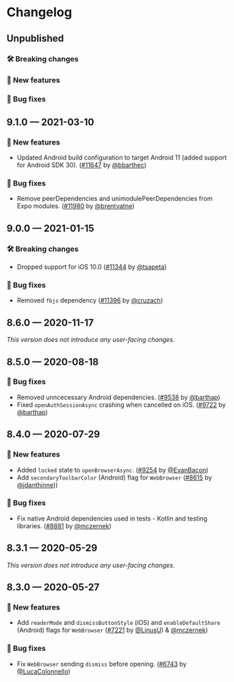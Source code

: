 # Changelog

## Unpublished

### 🛠 Breaking changes

### 🎉 New features

### 🐛 Bug fixes

## 9.1.0 — 2021-03-10

### 🎉 New features

- Updated Android build configuration to target Android 11 (added support for Android SDK 30). ([#11647](https://github.com/expo/expo/pull/11647) by [@bbarthec](https://github.com/bbarthec))

### 🐛 Bug fixes

- Remove peerDependencies and unimodulePeerDependencies from Expo modules. ([#11980](https://github.com/expo/expo/pull/11980) by [@brentvatne](https://github.com/brentvatne))

## 9.0.0 — 2021-01-15

### 🛠 Breaking changes

- Dropped support for iOS 10.0 ([#11344](https://github.com/expo/expo/pull/11344) by [@tsapeta](https://github.com/tsapeta))

### 🐛 Bug fixes

- Removed `fbjs` dependency ([#11396](https://github.com/expo/expo/pull/11396) by [@cruzach](https://github.com/cruzach))

## 8.6.0 — 2020-11-17

_This version does not introduce any user-facing changes._

## 8.5.0 — 2020-08-18

### 🐛 Bug fixes

- Removed unncecessary Android dependencies. ([#9538](https://github.com/expo/expo/pull/9538) by [@barthap](https://github.com/barthap))
- Fixed `openAuthSessionAsync` crashing when cancelled on iOS. ([#9722](https://github.com/expo/expo/pull/9722) by [@barthap](https://github.com/barthap))

## 8.4.0 — 2020-07-29

### 🎉 New features

- Added `locked` state to `openBrowserAsync`. ([#9254](https://github.com/expo/expo/pull/9254) by [@EvanBacon](https://github.com/EvanBacon))
- Add `secondaryToolbarColor` (Android) flag for `WebBrowser` ([#8615](https://github.com/expo/expo/pull/8615) by [@jdanthinne](https://github.com/jdanthinne)))

### 🐛 Bug fixes

- Fix native Android dependencies used in tests - Kotlin and testing libraries. ([#8881](https://github.com/expo/expo/pull/8881) by [@mczernek](https://github.com/mczernek))

## 8.3.1 — 2020-05-29

_This version does not introduce any user-facing changes._

## 8.3.0 — 2020-05-27

### 🎉 New features

- Add `readerMode` and `dismissButtonStyle` (iOS) and `enableDefaultShare` (Android) flags for `WebBrowser` ([#7221](https://github.com/expo/expo/pull/7221) by [@LinusU](https://github.com/LinusU)) & [@mczernek](https://github.com/mczernek))

### 🐛 Bug fixes

- Fix `WebBrowser` sending `dismiss` before opening. ([#6743](https://github.com/expo/expo/pull/6743) by [@LucaColonnello](https://github.com/LucaColonnello))
